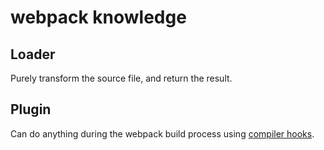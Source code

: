 # webpack knowledge

## Loader

Purely transform the source file, and return the result.

## Plugin

Can do anything during the webpack build process using [compiler hooks](https://webpack.js.org/api/compiler-hooks/).